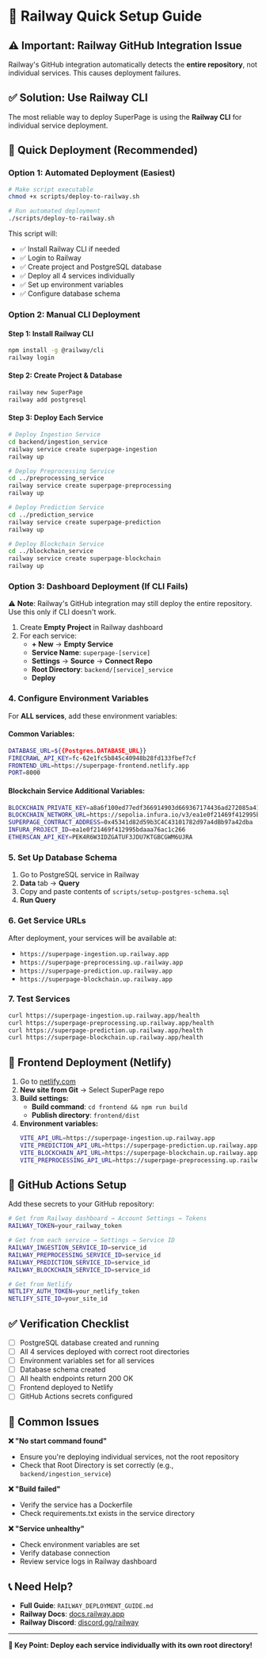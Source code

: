 # 🚂 Railway Quick Setup Guide

## ⚠️ Important: Railway GitHub Integration Issue

Railway's GitHub integration automatically detects the **entire repository**, not individual services. This causes deployment failures.

## ✅ Solution: Use Railway CLI

The most reliable way to deploy SuperPage is using the **Railway CLI** for individual service deployment.

## 🚀 Quick Deployment (Recommended)

### **Option 1: Automated Deployment (Easiest)**

```bash
# Make script executable
chmod +x scripts/deploy-to-railway.sh

# Run automated deployment
./scripts/deploy-to-railway.sh
```

This script will:
- ✅ Install Railway CLI if needed
- ✅ Login to Railway
- ✅ Create project and PostgreSQL database
- ✅ Deploy all 4 services individually
- ✅ Set up environment variables
- ✅ Configure database schema

### **Option 2: Manual CLI Deployment**

#### **Step 1: Install Railway CLI**
```bash
npm install -g @railway/cli
railway login
```

#### **Step 2: Create Project & Database**
```bash
railway new SuperPage
railway add postgresql
```

#### **Step 3: Deploy Each Service**

```bash
# Deploy Ingestion Service
cd backend/ingestion_service
railway service create superpage-ingestion
railway up

# Deploy Preprocessing Service
cd ../preprocessing_service
railway service create superpage-preprocessing
railway up

# Deploy Prediction Service
cd ../prediction_service
railway service create superpage-prediction
railway up

# Deploy Blockchain Service
cd ../blockchain_service
railway service create superpage-blockchain
railway up
```

### **Option 3: Dashboard Deployment (If CLI Fails)**

⚠️ **Note**: Railway's GitHub integration may still deploy the entire repository. Use this only if CLI doesn't work.

1. Create **Empty Project** in Railway dashboard
2. For each service:
   - **+ New** → **Empty Service**
   - **Service Name**: `superpage-[service]`
   - **Settings** → **Source** → **Connect Repo**
   - **Root Directory**: `backend/[service]_service`
   - **Deploy**

### **4. Configure Environment Variables**

For **ALL services**, add these environment variables:

#### **Common Variables:**
```bash
DATABASE_URL=${{Postgres.DATABASE_URL}}
FIRECRAWL_API_KEY=fc-62e1fc5b845c40948b28fd133fbef7cf
FRONTEND_URL=https://superpage-frontend.netlify.app
PORT=8000
```

#### **Blockchain Service Additional Variables:**
```bash
BLOCKCHAIN_PRIVATE_KEY=a8a6f100ed77edf366914903d669367174436ad272085a414f0a11033d04936e
BLOCKCHAIN_NETWORK_URL=https://sepolia.infura.io/v3/ea1e0f21469f412995bdaaa76ac1c266
SUPERPAGE_CONTRACT_ADDRESS=0x45341d82d59b3C4C43101782d97a4dBb97a42dba
INFURA_PROJECT_ID=ea1e0f21469f412995bdaaa76ac1c266
ETHERSCAN_API_KEY=PEK4R6W3IDZGATUF3JDU7KTGBCGWM6UJRA
```

### **5. Set Up Database Schema**
1. Go to PostgreSQL service in Railway
2. **Data** tab → **Query**
3. Copy and paste contents of `scripts/setup-postgres-schema.sql`
4. **Run Query**

### **6. Get Service URLs**
After deployment, your services will be available at:
- `https://superpage-ingestion.up.railway.app`
- `https://superpage-preprocessing.up.railway.app`
- `https://superpage-prediction.up.railway.app`
- `https://superpage-blockchain.up.railway.app`

### **7. Test Services**
```bash
curl https://superpage-ingestion.up.railway.app/health
curl https://superpage-preprocessing.up.railway.app/health
curl https://superpage-prediction.up.railway.app/health
curl https://superpage-blockchain.up.railway.app/health
```

## 🎨 Frontend Deployment (Netlify)

1. Go to [netlify.com](https://netlify.com)
2. **New site from Git** → Select SuperPage repo
3. **Build settings:**
   - **Build command**: `cd frontend && npm run build`
   - **Publish directory**: `frontend/dist`
4. **Environment variables:**
   ```bash
   VITE_API_URL=https://superpage-ingestion.up.railway.app
   VITE_PREDICTION_API_URL=https://superpage-prediction.up.railway.app
   VITE_BLOCKCHAIN_API_URL=https://superpage-blockchain.up.railway.app
   VITE_PREPROCESSING_API_URL=https://superpage-preprocessing.up.railway.app
   ```

## 🔧 GitHub Actions Setup

Add these secrets to your GitHub repository:

```bash
# Get from Railway dashboard → Account Settings → Tokens
RAILWAY_TOKEN=your_railway_token

# Get from each service → Settings → Service ID
RAILWAY_INGESTION_SERVICE_ID=service_id
RAILWAY_PREPROCESSING_SERVICE_ID=service_id
RAILWAY_PREDICTION_SERVICE_ID=service_id
RAILWAY_BLOCKCHAIN_SERVICE_ID=service_id

# Get from Netlify
NETLIFY_AUTH_TOKEN=your_netlify_token
NETLIFY_SITE_ID=your_site_id
```

## ✅ Verification Checklist

- [ ] PostgreSQL database created and running
- [ ] All 4 services deployed with correct root directories
- [ ] Environment variables set for all services
- [ ] Database schema created
- [ ] All health endpoints return 200 OK
- [ ] Frontend deployed to Netlify
- [ ] GitHub Actions secrets configured

## 🚨 Common Issues

**❌ "No start command found"**
- Ensure you're deploying individual services, not the root repository
- Check that Root Directory is set correctly (e.g., `backend/ingestion_service`)

**❌ "Build failed"**
- Verify the service has a Dockerfile
- Check requirements.txt exists in the service directory

**❌ "Service unhealthy"**
- Check environment variables are set
- Verify database connection
- Review service logs in Railway dashboard

## 📞 Need Help?

- **Full Guide**: `RAILWAY_DEPLOYMENT_GUIDE.md`
- **Railway Docs**: [docs.railway.app](https://docs.railway.app)
- **Railway Discord**: [discord.gg/railway](https://discord.gg/railway)

---

**🎯 Key Point: Deploy each service individually with its own root directory!**
